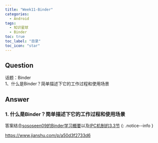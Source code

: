 ```yaml
---
title: "Week11-Binder"
categories:
  - Android
tags:
  - 知识星球
  - Binder
toc: true
toc_label: "目录"
toc_icon: "star"
---
```


## Question
话题：Binder  
1、什么是Binder？简单描述下它的工作过程和使用场景


## Answer

### 1. 什么是Binder？简单描述下它的工作过程和使用场景

答案结合[sososeen09的Binder学习概要](https://www.jianshu.com/p/a50d3f2733d6)以及[IPC机制的3.3节](/android/IPC%E6%9C%BA%E5%88%B6/#33-binder)
{: .notice--info }

https://www.jianshu.com/p/a50d3f2733d6
